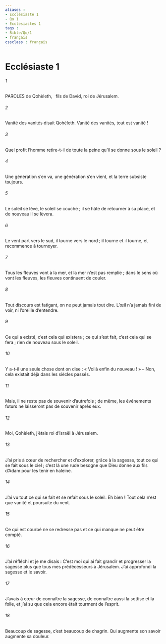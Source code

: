 ```yaml
---
aliases : 
- Ecclésiaste 1
- Qo 1
- Ecclesiastes 1
tags : 
- Bible/Qo/1
- français
cssclass : français
---
```


# Ecclésiaste 1

###### 1
PAROLES de Qohèleth,
  fils de David, roi de Jérusalem.
###### 2
Vanité des vanités disait Qohèleth.
Vanité des vanités, tout est vanité !
###### 3
Quel profit l’homme retire-t-il
de toute la peine qu’il se donne sous le soleil ?
###### 4
Une génération s’en va, une génération s’en vient,
et la terre subsiste toujours.
###### 5
Le soleil se lève, le soleil se couche ;
il se hâte de retourner à sa place,
et de nouveau il se lèvera.
###### 6
Le vent part vers le sud, il tourne vers le nord ;
il tourne et il tourne,
et recommence à tournoyer.
###### 7
Tous les fleuves vont à la mer,
et la mer n’est pas remplie ;
dans le sens où vont les fleuves,
les fleuves continuent de couler.
###### 8
Tout discours est fatigant,
on ne peut jamais tout dire.
L’œil n’a jamais fini de voir,
ni l’oreille d’entendre.
###### 9
Ce qui a existé, c’est cela qui existera ;
ce qui s’est fait, c’est cela qui se fera ;
rien de nouveau sous le soleil.
###### 10
Y a-t-il une seule chose dont on dise :
« Voilà enfin du nouveau ! »
– Non, cela existait déjà dans les siècles passés.
###### 11
Mais, il ne reste pas de souvenir d’autrefois ;
de même, les événements futurs
ne laisseront pas de souvenir après eux.
###### 12
Moi, Qohèleth,
j’étais roi d’Israël à Jérusalem.
###### 13
J’ai pris à cœur de rechercher et d’explorer,
grâce à la sagesse,
tout ce qui se fait sous le ciel ;
c’est là une rude besogne
que Dieu donne aux fils d’Adam
pour les tenir en haleine.
###### 14
J’ai vu tout ce qui se fait et se refait sous le soleil.
Eh bien ! Tout cela n’est que vanité et poursuite du vent.
###### 15
Ce qui est courbé ne se redresse pas
et ce qui manque ne peut être compté.
###### 16
J’ai réfléchi et je me disais :
C’est moi qui ai fait grandir et progresser la sagesse
plus que tous mes prédécesseurs à Jérusalem.
J’ai approfondi la sagesse et le savoir.
###### 17
J’avais à cœur de connaître la sagesse,
de connaître aussi la sottise et la folie,
et j’ai su que cela encore était tourment de l’esprit.
###### 18
Beaucoup de sagesse, c’est beaucoup de chagrin.
Qui augmente son savoir augmente sa douleur.
